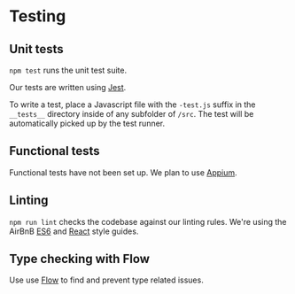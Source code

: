 # Testing

## Unit tests
`npm test` runs the unit test suite.

Our tests are written using [Jest](https://facebook.github.io/jest/).

To write a test, place a Javascript file with the `-test.js` suffix in the
`__tests__` directory inside of any subfolder of `/src`. The test will be
automatically picked up by the test runner.

## Functional tests
Functional tests have not been set up. We plan to use [Appium](http://appium.io/).

## Linting
`npm run lint` checks the codebase against our linting rules. We're using
the AirBnB [ES6](https://github.com/airbnb/javascript) and
[React](https://github.com/airbnb/javascript/tree/master/react) style guides.

## Type checking with Flow
Use use [Flow](https://flowtype.org/) to find and prevent type related issues.
